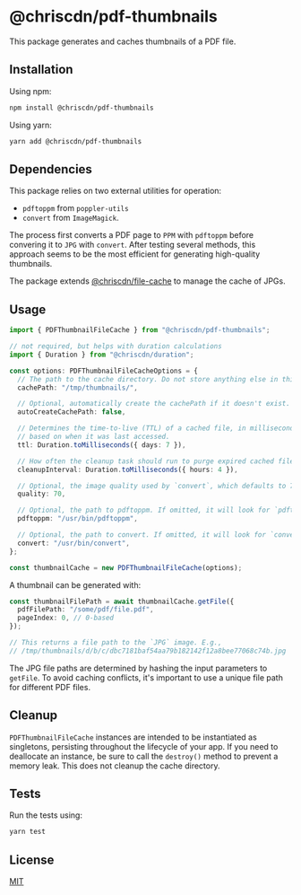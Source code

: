 # @chriscdn/pdf-thumbnails

This package generates and caches thumbnails of a PDF file.

## Installation

Using npm:

```bash
npm install @chriscdn/pdf-thumbnails
```

Using yarn:

```bash
yarn add @chriscdn/pdf-thumbnails
```

## Dependencies

This package relies on two external utilities for operation:

- `pdftoppm` from `poppler-utils`
- `convert` from `ImageMagick`.

The process first converts a PDF page to `PPM` with `pdftoppm` before convering it to `JPG` with `convert`. After testing several methods, this approach seems to be the most efficient for generating high-quality thumbnails.

The package extends [@chriscdn/file-cache](https://www.npmjs.com/package/@chriscdn/file-cache) to manage the cache of JPGs.

## Usage

```ts
import { PDFThumbnailFileCache } from "@chriscdn/pdf-thumbnails";

// not required, but helps with duration calculations
import { Duration } from "@chriscdn/duration";

const options: PDFThumbnailFileCacheOptions = {
  // The path to the cache directory. Do not store anything else in this directory.
  cachePath: "/tmp/thumbnails/",

  // Optional, automatically create the cachePath if it doesn't exist.
  autoCreateCachePath: false,

  // Determines the time-to-live (TTL) of a cached file, in milliseconds,
  // based on when it was last accessed.
  ttl: Duration.toMilliseconds({ days: 7 }),

  // How often the cleanup task should run to purge expired cached files, in milliseconds.
  cleanupInterval: Duration.toMilliseconds({ hours: 4 }),

  // Optional, the image quality used by `convert`, which defaults to 70.
  quality: 70,

  // Optional, the path to pdftoppm. If omitted, it will look for `pdftoppm` in the system path.
  pdftoppm: "/usr/bin/pdftoppm",

  // Optional, the path to convert. If omitted, it will look for `convert` in the system path.
  convert: "/usr/bin/convert",
};

const thumbnailCache = new PDFThumbnailFileCache(options);
```

A thumbnail can be generated with:

```ts
const thumbnailFilePath = await thumbnailCache.getFile({
  pdfFilePath: "/some/pdf/file.pdf",
  pageIndex: 0, // 0-based
});

// This returns a file path to the `JPG` image. E.g.,
// /tmp/thumbnails/d/b/c/dbc7181baf54aa79b182142f12a8bee77068c74b.jpg
```

The JPG file paths are determined by hashing the input parameters to `getFile`. To avoid caching conflicts, it's important to use a unique file path for different PDF files.

## Cleanup

`PDFThumbnailFileCache` instances are intended to be instantiated as singletons, persisting throughout the lifecycle of your app. If you need to deallocate an instance, be sure to call the `destroy()` method to prevent a memory leak. This does not cleanup the cache directory.

## Tests

Run the tests using:

```bash
yarn test
```

## License

[MIT](LICENSE)
